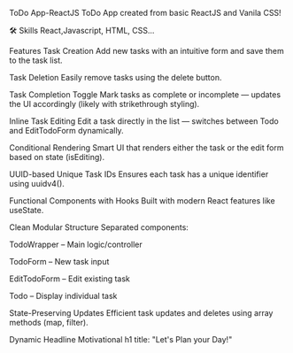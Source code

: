ToDo App-ReactJS
ToDo App created from basic ReactJS and Vanila CSS!

🛠 Skills
React,Javascript, HTML, CSS...

Features
Task Creation Add new tasks with an intuitive form and save them to the task list.

Task Deletion Easily remove tasks using the delete button.

Task Completion Toggle Mark tasks as complete or incomplete — updates the UI accordingly (likely with strikethrough styling).

Inline Task Editing Edit a task directly in the list — switches between Todo and EditTodoForm dynamically.

Conditional Rendering Smart UI that renders either the task or the edit form based on state (isEditing).

UUID-based Unique Task IDs Ensures each task has a unique identifier using uuidv4().

Functional Components with Hooks Built with modern React features like useState.

Clean Modular Structure Separated components:

TodoWrapper – Main logic/controller

TodoForm – New task input

EditTodoForm – Edit existing task

Todo – Display individual task

State-Preserving Updates Efficient task updates and deletes using array methods (map, filter).

Dynamic Headline Motivational h1 title: "Let's Plan your Day!"
